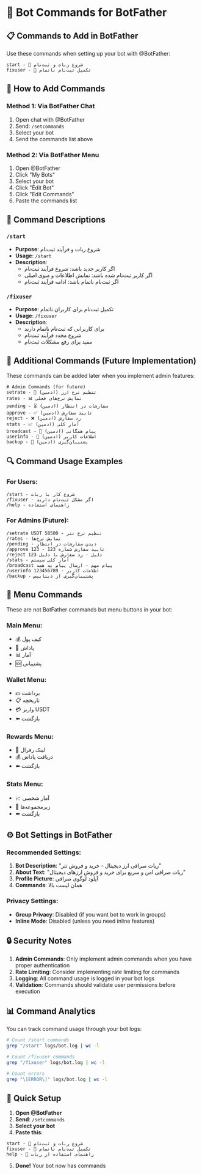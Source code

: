 # 🤖 Bot Commands for BotFather

## 📋 Commands to Add in BotFather

Use these commands when setting up your bot with @BotFather:

```
start - 🚀 شروع ربات و ثبت‌نام
fixuser - 🔧 تکمیل ثبت‌نام ناتمام
```

## 🔧 How to Add Commands

### Method 1: Via BotFather Chat
1. Open chat with @BotFather
2. Send: `/setcommands`
3. Select your bot
4. Send the commands list above

### Method 2: Via BotFather Menu
1. Open @BotFather
2. Click "My Bots"
3. Select your bot
4. Click "Edit Bot"
5. Click "Edit Commands"
6. Paste the commands list

## 📝 Command Descriptions

### `/start`
- **Purpose**: شروع ربات و فرآیند ثبت‌نام
- **Usage**: `/start`
- **Description**: 
  - اگر کاربر جدید باشد: شروع فرآیند ثبت‌نام
  - اگر کاربر ثبت‌نام شده باشد: نمایش اطلاعات و منوی اصلی
  - اگر ثبت‌نام ناتمام باشد: ادامه فرآیند ثبت‌نام

### `/fixuser`
- **Purpose**: تکمیل ثبت‌نام برای کاربران ناتمام
- **Usage**: `/fixuser`
- **Description**: 
  - برای کاربرانی که ثبت‌نام ناتمام دارند
  - شروع مجدد فرآیند ثبت‌نام
  - مفید برای رفع مشکلات ثبت‌نام

## 🎯 Additional Commands (Future Implementation)

These commands can be added later when you implement admin features:

```
# Admin Commands (for future)
setrate - 💱 تنظیم نرخ ارز (ادمین)
rates - 📊 نمایش نرخ‌های فعلی
pending - ⏳ سفارشات در انتظار (ادمین)
approve - ✅ تایید سفارش (ادمین)
reject - ❌ رد سفارش (ادمین)
stats - 📈 آمار کلی (ادمین)
broadcast - 📢 پیام همگانی (ادمین)
userinfo - 👤 اطلاعات کاربر (ادمین)
backup - 💾 پشتیبان‌گیری (ادمین)
```

## 🔍 Command Usage Examples

### For Users:
```
/start - شروع کار با ربات
/fixuser - اگر مشکل ثبت‌نام دارید
/help - راهنمای استفاده
```

### For Admins (Future):
```
/setrate USDT 58500 - تنظیم نرخ تتر
/rates - نمایش نرخ‌ها
/pending - دیدن سفارشات در انتظار
/approve 123 - تایید سفارش شماره 123
/reject 123 دلیل - رد سفارش با دلیل
/stats - آمار کلی سیستم
/broadcast پیام مهم - ارسال پیام به همه
/userinfo 123456789 - اطلاعات کاربر
/backup - پشتیبان‌گیری از دیتابیس
```

## 📱 Menu Commands

These are not BotFather commands but menu buttons in your bot:

### Main Menu:
- 💰 کیف پول
- 🎁 پاداش
- 📊 آمار
- 🆘 پشتیبانی

### Wallet Menu:
- 💵 برداشت
- 📋 تاریخچه
- 💳 واریز USDT
- ⬅️ بازگشت

### Rewards Menu:
- 🔗 لینک رفرال
- 💰 دریافت پاداش
- ⬅️ بازگشت

### Stats Menu:
- 📈 آمار شخصی
- 👥 زیرمجموعه‌ها
- ⬅️ بازگشت

## ⚙️ Bot Settings in BotFather

### Recommended Settings:
1. **Bot Description**: "ربات صرافی ارز دیجیتال - خرید و فروش تتر"
2. **About Text**: "ربات صرافی امن و سریع برای خرید و فروش ارزهای دیجیتال"
3. **Profile Picture**: آپلود لوگوی صرافی
4. **Commands**: همان لیست بالا

### Privacy Settings:
- **Group Privacy**: Disabled (if you want bot to work in groups)
- **Inline Mode**: Disabled (unless you need inline features)

## 🔒 Security Notes

1. **Admin Commands**: Only implement admin commands when you have proper authentication
2. **Rate Limiting**: Consider implementing rate limiting for commands
3. **Logging**: All command usage is logged in your bot logs
4. **Validation**: Commands should validate user permissions before execution

## 📊 Command Analytics

You can track command usage through your bot logs:
```bash
# Count /start commands
grep "/start" logs/bot.log | wc -l

# Count /fixuser commands
grep "/fixuser" logs/bot.log | wc -l

# Count errors
grep "\[ERROR\]" logs/bot.log | wc -l
```

## 🚀 Quick Setup

1. **Open @BotFather**
2. **Send**: `/setcommands`
3. **Select your bot**
4. **Paste this**:
```
start - 🚀 شروع ربات و ثبت‌نام
fixuser - 🔧 تکمیل ثبت‌نام ناتمام
help - 📖 راهنمای استفاده از ربات
```
5. **Done!** Your bot now has commands 